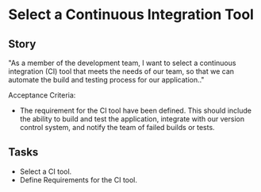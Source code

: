 #  Select a Continuous Integration Tool
## Story

"As a member of the development team, I want to select a continuous integration (CI) tool that meets the needs of our team, so that we can automate the build and testing process for our application.."

Acceptance Criteria:

- The requirement for  the CI tool have been defined. This should include the ability to build and test the application, integrate with our version control system, and notify the team of failed builds or tests.

## Tasks
- Select a CI tool.
- Define Requirements for the CI tool.